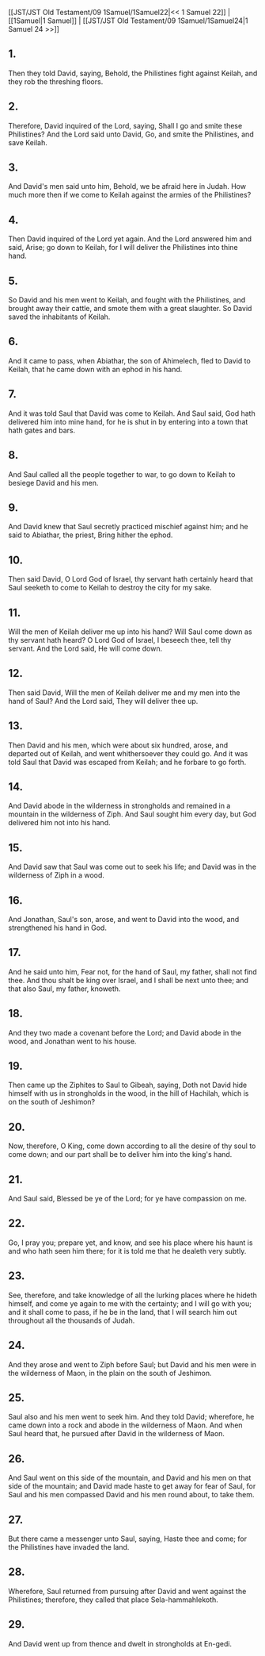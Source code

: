 [[JST/JST Old Testament/09 1Samuel/1Samuel22|<< 1 Samuel 22]] | [[1Samuel|1 Samuel]] | [[JST/JST Old Testament/09 1Samuel/1Samuel24|1 Samuel 24 >>]]
## 1.
Then they told David, saying, Behold, the Philistines fight against Keilah, and they rob the threshing floors.
## 2.
Therefore, David inquired of the Lord, saying, Shall I go and smite these Philistines? And the Lord said unto David, Go, and smite the Philistines, and save Keilah.
## 3.
And David\'s men said unto him, Behold, we be afraid here in Judah. How much more then if we come to Keilah against the armies of the Philistines?
## 4.
Then David inquired of the Lord yet again. And the Lord answered him and said, Arise; go down to Keilah, for I will deliver the Philistines into thine hand.
## 5.
So David and his men went to Keilah, and fought with the Philistines, and brought away their cattle, and smote them with a great slaughter. So David saved the inhabitants of Keilah.
## 6.
And it came to pass, when Abiathar, the son of Ahimelech, fled to David to Keilah, that he came down with an ephod in his hand.
## 7.
And it was told Saul that David was come to Keilah. And Saul said, God hath delivered him into mine hand, for he is shut in by entering into a town that hath gates and bars.
## 8.
And Saul called all the people together to war, to go down to Keilah to besiege David and his men.
## 9.
And David knew that Saul secretly practiced mischief against him; and he said to Abiathar, the priest, Bring hither the ephod.
## 10.
Then said David, O Lord God of Israel, thy servant hath certainly heard that Saul seeketh to come to Keilah to destroy the city for my sake.
## 11.
Will the men of Keilah deliver me up into his hand? Will Saul come down as thy servant hath heard? O Lord God of Israel, I beseech thee, tell thy servant. And the Lord said, He will come down.
## 12.
Then said David, Will the men of Keilah deliver me and my men into the hand of Saul? And the Lord said, They will deliver thee up.
## 13.
Then David and his men, which were about six hundred, arose, and departed out of Keilah, and went whithersoever they could go. And it was told Saul that David was escaped from Keilah; and he forbare to go forth.
## 14.
And David abode in the wilderness in strongholds and remained in a mountain in the wilderness of Ziph. And Saul sought him every day, but God delivered him not into his hand.
## 15.
And David saw that Saul was come out to seek his life; and David was in the wilderness of Ziph in a wood.
## 16.
And Jonathan, Saul\'s son, arose, and went to David into the wood, and strengthened his hand in God.
## 17.
And he said unto him, Fear not, for the hand of Saul, my father, shall not find thee. And thou shalt be king over Israel, and I shall be next unto thee; and that also Saul, my father, knoweth.
## 18.
And they two made a covenant before the Lord; and David abode in the wood, and Jonathan went to his house.
## 19.
Then came up the Ziphites to Saul to Gibeah, saying, Doth not David hide himself with us in strongholds in the wood, in the hill of Hachilah, which is on the south of Jeshimon?
## 20.
Now, therefore, O King, come down according to all the desire of thy soul to come down; and our part shall be to deliver him into the king\'s hand.
## 21.
And Saul said, Blessed be ye of the Lord; for ye have compassion on me.
## 22.
Go, I pray you; prepare yet, and know, and see his place where his haunt is and who hath seen him there; for it is told me that he dealeth very subtly.
## 23.
See, therefore, and take knowledge of all the lurking places where he hideth himself, and come ye again to me with the certainty; and I will go with you; and it shall come to pass, if he be in the land, that I will search him out throughout all the thousands of Judah.
## 24.
And they arose and went to Ziph before Saul; but David and his men were in the wilderness of Maon, in the plain on the south of Jeshimon.
## 25.
Saul also and his men went to seek him. And they told David; wherefore, he came down into a rock and abode in the wilderness of Maon. And when Saul heard that, he pursued after David in the wilderness of Maon.
## 26.
And Saul went on this side of the mountain, and David and his men on that side of the mountain; and David made haste to get away for fear of Saul, for Saul and his men compassed David and his men round about, to take them.
## 27.
But there came a messenger unto Saul, saying, Haste thee and come; for the Philistines have invaded the land.
## 28.
Wherefore, Saul returned from pursuing after David and went against the Philistines; therefore, they called that place Sela-hammahlekoth.
## 29.
And David went up from thence and dwelt in strongholds at En-gedi.

